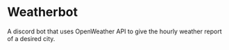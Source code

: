 # Weatherbot
A discord bot that uses OpenWeather API to give the hourly weather report of a desired city.
